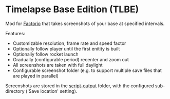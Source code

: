 # Timelapse Base Edition (TLBE)

Mod for [Factorio](http://www.factorio.com) that takes screenshots of your base at specified intervals.

Features:
* Customizable resolution, frame rate and speed factor
* Optionally follow player until the first enitity is built
* Optionally follow rocket launch
* Gradually (configurable period) recenter and zoom out
* All screenshots are taken with full daylight
* Configurable screenshot folder (e.g. to support multiple save files that are played in parallel)

Screenshots are stored in the [script-output](https://wiki.factorio.com/Application_directory) folder, with the configured sub-directory ('Save location' setting).
